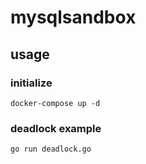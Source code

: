 # mysqlsandbox

## usage

### initialize

```
docker-compose up -d
```

### deadlock example

```
go run deadlock.go
```
